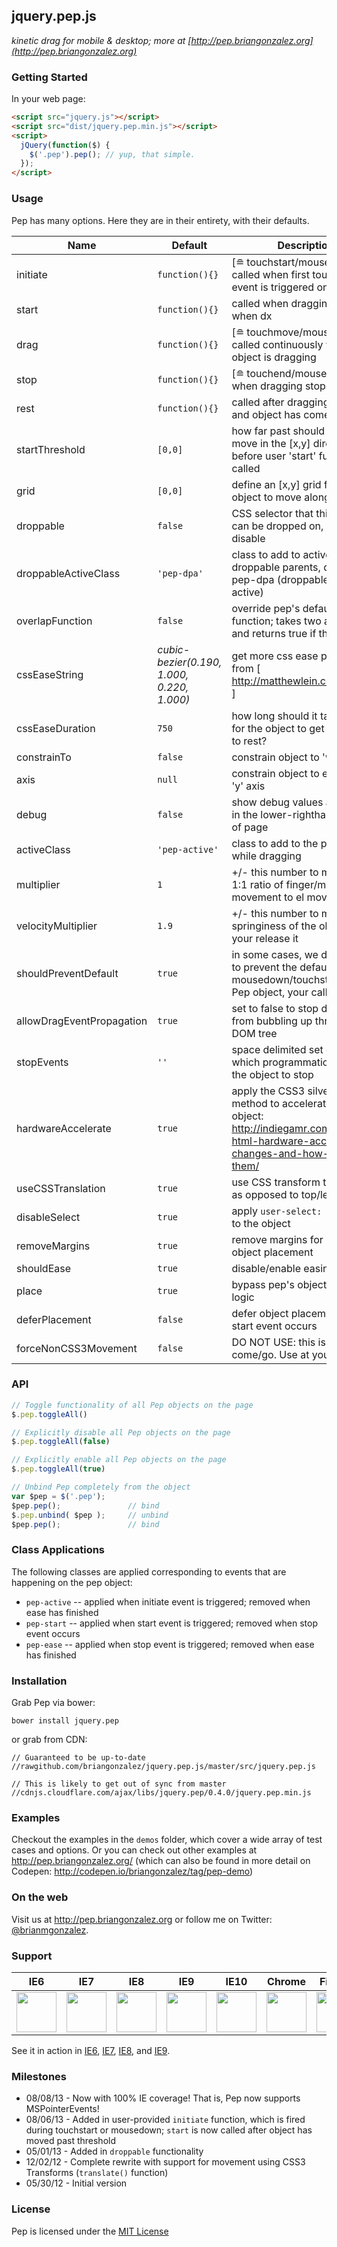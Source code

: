 ## jquery.pep.js

*kinetic drag for mobile & desktop; more at [http://pep.briangonzalez.org](http://pep.briangonzalez.org)*



### Getting Started
In your web page:

```html
<script src="jquery.js"></script>
<script src="dist/jquery.pep.min.js"></script>
<script>
  jQuery(function($) {
    $('.pep').pep(); // yup, that simple.
  });
</script>
```

### Usage
Pep has many options. Here they are in their entirety, with their defaults.

| Name                            | Default                                         | Description                                                                                                                                             |
|---------------------------------|-------------------------------------------------|---------------------------------------------------------------------------------------------------------------------------------------------------------|
| initiate                        | `function(){}`                                  | [≘ touchstart/mousedown] called when first touch / click event is triggered on the object                                                               |
| start                           | `function(){}`                                  | called when dragging starts; when dx || dy are greater than startThreshold[0] || startThreshold[1]                                                      |
| drag                            | `function(){}`                                  | [≘ touchmove/mousemove] called continuously while the object is dragging                                                                                |
| stop                            | `function(){}`                                  | [≘ touchend/mouseup] called when dragging stops                                                                                                         |
| rest                            | `function(){}`                                  | called after dragging stops, and object has come to rest                                                                                                |
| startThreshold                  | `[0,0]`                                         | how far past should the object move in the [x,y] direction before user 'start' function is called                                                       |
| grid                            | `[0,0]`                                         | define an [x,y] grid for the object to move along                                                       |
| droppable                       | `false`                                         | CSS selector that this element can be dropped on, false to disable                                                                                      |
| droppableActiveClass            | `'pep-dpa'`                                     | class to add to active droppable parents, default to pep-dpa (droppable parent active)                                                                  |
| overlapFunction                 | `false`                                         | override pep's default overlap function; takes two args: a & b and returns true if they overlap                                                         |
| cssEaseString                   | *cubic-bezier(0.190, 1.000, 0.220, 1.000)*      | get more css ease params from [ http://matthewlein.com/ceaser/ ]                                                                                        |
| cssEaseDuration                 | `750`                                           | how long should it take (in ms) for the object to get from stop to rest?                                                                                |
| constrainTo                     | `false`                                         | constrain object to 'window' || 'parent' || [top, right, bottom, left]; works best w/ useCSSTranslation set to false                                    |
| axis                            | `null`                                          | constrain object to either 'x' or 'y' axis                                                                                                              |
| debug                           | `false `                                        | show debug values and events in the lower-righthand corner of page                                                                                      |
| activeClass                     | `'pep-active'`                                  | class to add to the pep element while dragging                                                                                                          |
| multiplier                      | `1`                                             | +/- this number to modify to 1:1 ratio of finger/mouse movement to el movement                                                                          |
| velocityMultiplier              | `1.9`                                           | +/- this number to modify the springiness of the object as your release it                                                                              |
| shouldPreventDefault            | `true`                                          | in some cases, we don't want to prevent the default mousedown/touchstart on our Pep object, your call                                                   |
| allowDragEventPropagation       | `true`                                          | set to false to stop drag events from bubbling up through the DOM tree                                                                                  |
| stopEvents                      | `''`                                            | space delimited set of events which programmatically cause the object to stop                                                                           |
| hardwareAccelerate              | `true`                                          | apply the CSS3 silver bullet method to accelerate the pep object: http://indiegamr.com/ios6-html-hardware-acceleration-changes-and-how-to-fix-them/     |
| useCSSTranslation               | `true`                                          | use CSS transform translations as opposed to top/left                                                                                                   |
| disableSelect                   | `true`                                          | apply `user-select: none` (CSS) to the object                                                                                                           |
| removeMargins                   | `true`                                          | remove margins for better object placement                                                                                                              |
| shouldEase                      | `true`                                          | disable/enable easing                                                                                                                                   |
| place                           | `true`                                          | bypass pep's object placement logic                                                                                                                     |
| deferPlacement                  | `false`                                         | defer object placement until start event occurs                                                                                                         |
| forceNonCSS3Movement            | `false`                                         | DO NOT USE: this is subject to come/go. Use at your own risk                                                                                            |



### API
```javascript
// Toggle functionality of all Pep objects on the page
$.pep.toggleAll()

// Explicitly disable all Pep objects on the page
$.pep.toggleAll(false)

// Explicitly enable all Pep objects on the page
$.pep.toggleAll(true)

// Unbind Pep completely from the object
var $pep = $('.pep');
$pep.pep();               // bind
$.pep.unbind( $pep );     // unbind
$pep.pep();               // bind
````

### Class Applications
The following classes are applied corresponding to events that are happening on the pep object:

  - `pep-active` -- applied when initiate event is triggered; removed when ease has finished
  - `pep-start` -- applied when start event is triggered; removed when stop event occurs
  - `pep-ease` -- applied when stop event is triggered; removed when ease has finished

### Installation
Grab Pep via bower:

```shell
bower install jquery.pep
````

or grab from CDN:

````
// Guaranteed to be up-to-date
//rawgithub.com/briangonzalez/jquery.pep.js/master/src/jquery.pep.js
````
````
// This is likely to get out of sync from master
//cdnjs.cloudflare.com/ajax/libs/jquery.pep/0.4.0/jquery.pep.min.js
````

### Examples
Checkout the examples in the `demos` folder, which cover a wide array of test cases and options. Or you can check out other examples at http://pep.briangonzalez.org/ (which can also be found in more detail on Codepen: http://codepen.io/briangonzalez/tag/pep-demo)

### On the web
Visit us at http://pep.briangonzalez.org or follow me on Twitter: [@brianmgonzalez](https://twitter.com/brianmgonzalez).

### Support

| IE6 | IE7 | IE8 | IE9 | IE10 | Chrome | Firefox | Opera | Safari |
|---|---|---|---|---|---|---|---|---|
| <img width=64 src="https://raw.github.com/paulirish/browser-logos/master/ie6/ie6_64x64.png"></a> | <img width=64 src="https://raw.github.com/paulirish/browser-logos/master/ie7-8/ie7-8_64x64.png"></a> | <img width=64 src="https://raw.github.com/paulirish/browser-logos/master/ie7-8/ie7-8_64x64.png"></a> | <img width=64 src="https://raw.github.com/paulirish/browser-logos/master/ie9-10/ie9-10_64x64.png"></a> | <img width=64 src="https://raw.github.com/paulirish/browser-logos/master/ie9-10/ie9-10_64x64.png"></a> | <img width=64 src="https://raw.github.com/paulirish/browser-logos/master/chrome/chrome_64x64.png"></a> | <img width=64 src="https://raw.github.com/paulirish/browser-logos/master/firefox/firefox_64x64.png"></a> | <img width=64 src="https://raw.github.com/paulirish/browser-logos/master/opera/opera_64x64.png"></a> | <img width=64 src="https://raw.github.com/paulirish/browser-logos/master/safari/safari_64x64.png"></a> 

See it in action in [IE6](http://www.youtube.com/watch?v=acc92L-Lhes&feature=youtu.be), [IE7](http://www.youtube.com/watch?v=8Qxo4q4ofVU&feature=youtu.be), [IE8](http://www.youtube.com/watch?v=WWKq3ovMbOQ&feature=youtu.be), and [IE9](http://www.youtube.com/watch?v=xYxQdkyzDnI&feature=youtu.be).

### Milestones
  - 08/08/13  -   Now with 100% IE coverage! That is, Pep now supports MSPointerEvents!
  - 08/06/13  -   Added in user-provided `initiate` function, which is fired during touchstart or mousedown; `start` is now called after object has moved past threshold    
  - 05/01/13  -   Added in `droppable` functionality
  - 12/02/12  -   Complete rewrite with support for movement using CSS3 Transforms (`translate()` function)
  - 05/30/12  -   Initial version

### License

Pep is licensed under the [MIT License](http://www.tldrlegal.com/license/mit-license)
